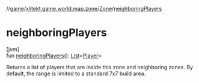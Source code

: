 //[game](../../../index.md)/[xlitekt.game.world.map.zone](../index.md)/[Zone](index.md)/[neighboringPlayers](neighboring-players.md)

# neighboringPlayers

[jvm]\
fun [neighboringPlayers](neighboring-players.md)(): [List](https://kotlinlang.org/api/latest/jvm/stdlib/kotlin.collections/-list/index.html)&lt;[Player](../../xlitekt.game.actor.player/-player/index.md)&gt;

Returns a list of players that are inside this zone and neighboring zones. By default, the range is limited to a standard 7x7 build area.
